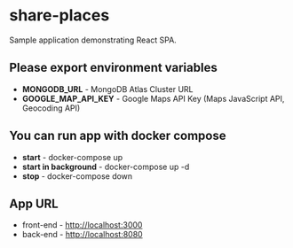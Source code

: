 # share-places

Sample application demonstrating React SPA.

## Please export environment variables

- **MONGODB_URL** - MongoDB Atlas Cluster URL
- **GOOGLE_MAP_API_KEY** - Google Maps API Key (Maps JavaScript API, Geocoding API)

## You can run app with docker compose

- **start** - docker-compose up
- **start in background** - docker-compose up -d
- **stop** - docker-compose down

## App URL

- front-end - <http://localhost:3000>
- back-end - <http://localhost:8080>
